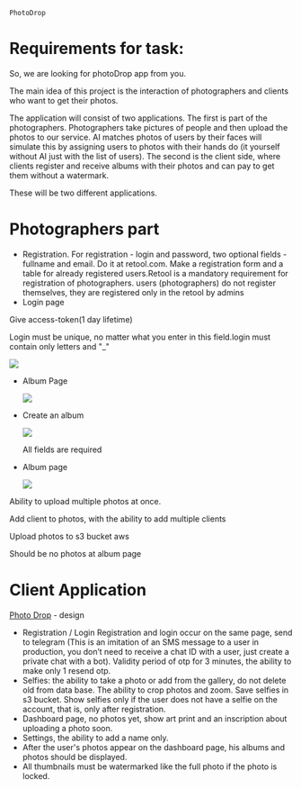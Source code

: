 `PhotoDrop`

<h1>Requirements for task:</h1>

So, we are looking for photoDrop app from you.

The main idea of this project is the interaction of photographers and clients who want to get their photos.

The application will consist of two applications. The first is part of the photographers. Photographers take pictures of people and then upload the photos to our service. AI matches photos of users by their faces will simulate this by assigning users to photos with their hands do (it yourself without AI just with the list of users). The second is the client side, where clients register and receive albums with their photos and can pay to get them without a watermark.

These will be two different applications.

# Photographers part

- Registration. For registration - login and password, two optional fields - fullname and email. Do it at retool.com. Make a registration form and a table for already registered users.Retool is a mandatory requirement for registration of photographers. users (photographers) do not register themselves, they are registered only in the retool by admins
- Login page

Give access-token(1 day lifetime)

Login must be unique, no matter what you enter in this field.login must contain only letters and "\_"

<img src="https://i.ibb.co/Q8K0zCX/login.jpg"  border="0">

- Album Page
  
  <img src="https://i.ibb.co/tzq9wqZ/login.jpg" border="0">

- Create an album
  
  <img src="https://i.ibb.co/bRjgxNF/login.jpg" border="0">
  
  All fields are required

- Album page
  
  <img src="https://i.ibb.co/3B2rTxF/login.jpg" border="0">

Ability to upload multiple photos at once.

Add client to photos, with the ability to add multiple clients

Upload photos to s3 bucket aws

Should be no photos at album page

# Client Application

[Photo Drop](<https://www.figma.com/file/BEheqNi5XyVogJ3hBreV2f/Lambda---PhotoPass-Designs---WORKING-COPY-(Copy)-(Copy)?type=design&node-id=711-104&t=M8WUf9H7TCwq5qt3-0>) - design

- Registration / Login Registration and login occur on the same page, send to telegram (This is an imitation of an SMS message to a user in production, you don’t need to receive a chat ID with a user, just create a private chat with a bot). Validity period of otp for 3 minutes, the ability to make only 1 resend otp.
- Selfies: the ability to take a photo or add from the gallery, do not delete old from data base. The ability to crop photos and zoom. Save selfies in s3 bucket. Show selfies only if the user does not have a selfie on the account, that is, only after registration.
- Dashboard page, no photos yet, show art print and an inscription about uploading a photo soon.
- Settings, the ability to add a name only.
- After the user's photos appear on the dashboard page, his albums and photos should be displayed.
- All thumbnails must be watermarked like the full photo if the photo is locked.
